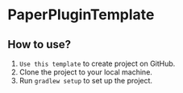 # PaperPluginTemplate

## How to use?

1. `Use this template` to create project on GitHub.
2. Clone the project to your local machine.
3. Run `gradlew setup` to set up the project.
